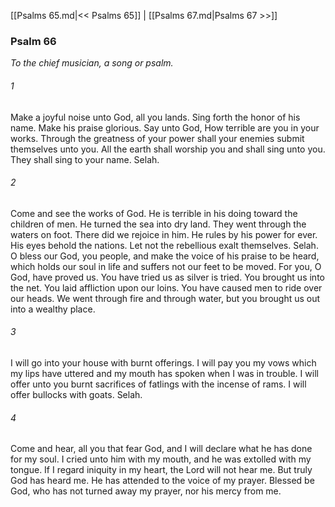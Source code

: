 [[Psalms 65.md|<< Psalms 65]]  |  [[Psalms 67.md|Psalms 67 >>]]

### Psalm 66

*To the chief musician, a song or psalm.*

###### 1
Make a joyful noise unto God, all you lands. Sing forth the honor of his name. Make his praise glorious. Say unto God, How terrible are you in your works. Through the greatness of your power shall your enemies submit themselves unto you. All the earth shall worship you and shall sing unto you. They shall sing to your name. Selah.

###### 2
Come and see the works of God. He is terrible in his doing toward the children of men. He turned the sea into dry land. They went through the waters on foot. There did we rejoice in him. He rules by his power for ever. His eyes behold the nations. Let not the rebellious exalt themselves. Selah. O bless our God, you people, and make the voice of his praise to be heard, which holds our soul in life and suffers not our feet to be moved. For you, O God, have proved us. You have tried us as silver is tried. You brought us into the net. You laid affliction upon our loins. You have caused men to ride over our heads. We went through fire and through water, but you brought us out into a wealthy place.

###### 3
I will go into your house with burnt offerings. I will pay you my vows which my lips have uttered and my mouth has spoken when I was in trouble. I will offer unto you burnt sacrifices of fatlings with the incense of rams. I will offer bullocks with goats. Selah.

###### 4
Come and hear, all you that fear God, and I will declare what he has done for my soul. I cried unto him with my mouth, and he was extolled with my tongue. If I regard iniquity in my heart, the Lord will not hear me. But truly God has heard me. He has attended to the voice of my prayer. Blessed be God, who has not turned away my prayer, nor his mercy from me.